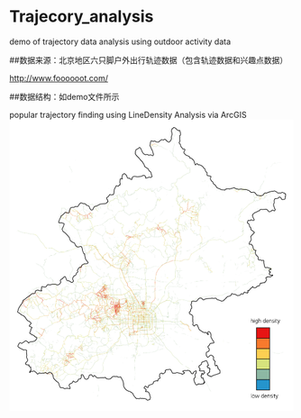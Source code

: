 # Trajecory_analysis

demo of trajectory data analysis using outdoor activity data

##数据来源：北京地区六只脚户外出行轨迹数据（包含轨迹数据和兴趣点数据）

http://www.foooooot.com/

##数据结构：如demo文件所示

popular trajectory finding using LineDensity Analysis via ArcGIS
![images](https://github.com/zachary666233/Trajecory_analysis/blob/master/Exhibition/track_beijing_line_density_50.jpg)
